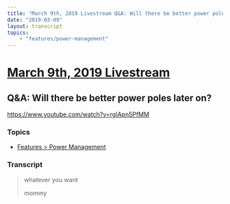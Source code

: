 ```yaml
---
title: "March 9th, 2019 Livestream Q&A: Will there be better power poles later on?"
date: "2019-03-09"
layout: transcript
topics:
    - "features/power-management"
---
```

# [March 9th, 2019 Livestream](../2019-03-09.md)
## Q&A: Will there be better power poles later on?
https://www.youtube.com/watch?v=rgIApn5PfMM

### Topics
* [Features > Power Management](../topics/features/power-management.md)

### Transcript

> whatever you want
>
> mommy
>
